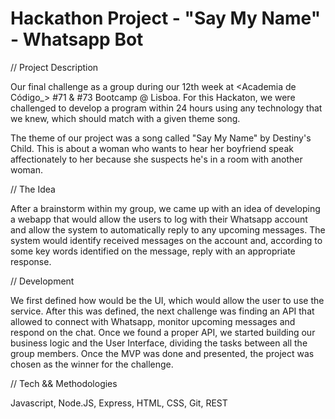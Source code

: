 # Hackathon Project - "Say My Name" - Whatsapp Bot

// Project Description

Our final challenge as a group during our 12th week at <Academia de Código_> #71 & #73 Bootcamp @ Lisboa. For this Hackaton, we were challenged to develop a program within 24 hours using any technology that we knew, which should match with a given theme song.

The theme of our project was a song called "Say My Name" by Destiny's Child. 
This is about a woman who wants to hear her boyfriend speak affectionately to her because she suspects he's in a room with another woman.

// The Idea

After a brainstorm within my group, we came up with an idea of developing a webapp that would allow the users to log with their Whatsapp account and allow the system to automatically reply to any upcoming messages. The system would identify received messages on the account and, according to some key words identified on the message, reply with an appropriate response.

// Development

We first defined how would be the UI, which would allow the user to use the service. After this was defined, the next challenge was finding an API that allowed to connect with Whatsapp, monitor upcoming messages and respond on the chat. Once we found a proper API, we started building our business logic and the User Interface, dividing the tasks between all the group members. Once the MVP was done and presented, the project was chosen as the winner for the challenge.

// Tech && Methodologies

Javascript, Node.JS, Express, HTML, CSS, Git, REST
